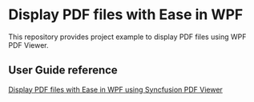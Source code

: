 # Display PDF files with Ease in WPF

This repository provides project example to display PDF files using WPF PDF Viewer.

## User Guide reference

[Display PDF files with Ease in WPF using Syncfusion PDF Viewer](https://help.syncfusion.com/wpf/pdf-viewer/getting-started)
